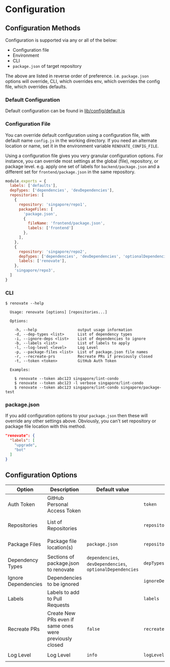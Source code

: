 # Configuration

## Configuration Methods

Configuration is supported via any or all of the below:
- Configuration file
- Environment
- CLI
- `package.json` of target repository

The above are listed in reverse order of preference.
i.e. `package.json` options will override, CLI, which overrides env, which overrides the config file, which overrides defaults.

### Default Configuration

Default configuration can be found in [lib/config/default.js](../lib/config/default.js)

### Configuration File

You can override default configuration using a configuration file, with default name `config.js` in the working directory. If you need an alternate location or name, set it in the environment variable `RENOVATE_CONFIG_FILE`.

Using a configuration file gives you very granular configuration options. For instance, you can override most settings at the global (file), repository, or package level. e.g. apply one set of labels for `backend/package.json` and a different set for `frontend/package.json` in the same repository.

```javascript
module.exports = {
  labels: ['defaults'],
  depTypes: ['dependencies', 'devDependencies'],
  repositories: [
    {
      repository: 'singapore/repo1',
      packageFiles: [
        'package.json',
        {
          fileName: 'frontend/package.json',
          labels: ['frontend']
        },
      ],
    },
    {
      repository: 'singapore/repo2',
      depTypes: ['dependencies', 'devDependencies', 'optionalDependencies'],
      labels: ['renovate'],
    },
    'singapore/repo3',
  ]
}
```

### CLI

```
$ renovate --help

  Usage: renovate [options] [repositories...]

  Options:

    -h, --help                  output usage information
    -d, --dep-types <list>      List of dependency types
    -i, --ignore-deps <list>    List of dependencies to ignore
    -b, --labels <list>         List of labels to apply
    -l, --log-level <level>     Log Level
    -p, --package-files <list>  List of package.json file names
    -r, --recreate-prs          Recreate PRs if previously closed
    -t, --token <token>         GitHub Auth Token

  Examples:

    $ renovate --token abc123 singapore/lint-condo
    $ renovate --token abc123 -l verbose singapore/lint-condo
    $ renovate --token abc123 singapore/lint-condo singapore/package-test
```

### package.json

If you add configuration options to your `package.json` then these will override any other settings above.
Obviously, you can't set repository or package file location with this method.

```json
"renovate": {
  "labels": [
    "upgrade",
    "bot"
  ]
}
```

## Configuration Options

| Option              | Description                                             | Default value                                             | File                      | Environment              | CLI                       |
|---------------------|---------------------------------------------------------|-----------------------------------------------------------|---------------------------|--------------------------|---------------------------|
| Auth Token          | GitHub Personal Access Token                            |                                                           | `token`                   | `RENOVATE_TOKEN`         | `--token`                 |
| Repositories        | List of Repositories                                    |                                                           | `repositories`            | `RENOVATE_REPOS`         | Space-delimited arguments |
| Package Files       | Package file location(s)                                | `package.json`                                            | `repository.packageFiles` | `RENOVATE_PACKAGE_FILES` | `--package-files`         |
| Dependency Types    | Sections of package.json to renovate                    | `dependencies`, `devDependencies`, `optionalDependencies` | `depTypes`                | `RENOVATE_DEP_TYPES`     | `--dep-types`             |
| Ignore Dependencies | Dependencies to be ignored                              |                                                           | `ignoreDeps`              | `RENOVATE_IGNORE_DEPS`   | `--ignore-deps`           |
| Labels              | Labels to add to Pull Requests                          |                                                           | `labels`                  | `RENOVATE_LABELS`        | `--labels`                |
| Recreate PRs        | Create New PRs even if same ones were previously closed | `false`                                                   | `recreatePrs`             | `RENOVATE_RECREATE_PRS`  | `--recreate-prs`          |
| Log Level           | Log Level                                               | `info`                                                    | `logLevel`                | `LOG_LEVEL`              | `--log-level`             |
